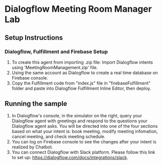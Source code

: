 
# Dialogflow Meeting Room Manager Lab

## Setup Instructions
### Dialogflow, Fulfillment and Firebase Setup

1. To create this agent from importing .zip file:
	Import Dialogflow intents using 'MeetingRoomManagement.zip' file.
2. Using the same account as Dialogflow to create a real time database on Firebase console. 
3. Copy the Fulfillment code from "index.js" file in "firebaseFulfillment" folder and paste into Dialogflow Fulfillment Inline Editor, then deploy.


## Running the sample
1. In Dialogflow's console, in the simulator on the right, query your Dialogflow agent with greetings and respond to the questions your Dialogflow agent asks. You will be directed into one of the four sections based on what your intent is: book meeting, modify meeting infomation, cancel meeting, and check meeting schedule. 
2. You can log on Firebase console to see the changes after your intent is realized by Chatbot.
3. You can connect Dialogflow with Slack platform. Please follow this link to set up: https://dialogflow.com/docs/integrations/slack. 
